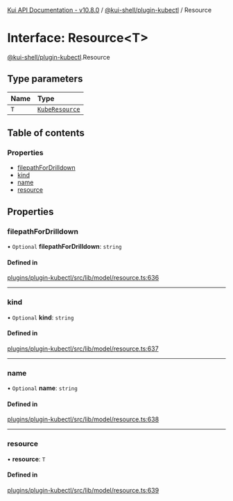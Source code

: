 [Kui API Documentation - v10.8.0](../README.md) / [@kui-shell/plugin-kubectl](../modules/kui_shell_plugin_kubectl.md) / Resource

# Interface: Resource<T\>

[@kui-shell/plugin-kubectl](../modules/kui_shell_plugin_kubectl.md).Resource

## Type parameters

| Name | Type                                                                  |
| :--- | :-------------------------------------------------------------------- |
| `T`  | [`KubeResource`](../modules/kui_shell_plugin_kubectl.md#kuberesource) |

## Table of contents

### Properties

- [filepathForDrilldown](kui_shell_plugin_kubectl.Resource.md#filepathfordrilldown)
- [kind](kui_shell_plugin_kubectl.Resource.md#kind)
- [name](kui_shell_plugin_kubectl.Resource.md#name)
- [resource](kui_shell_plugin_kubectl.Resource.md#resource)

## Properties

### filepathForDrilldown

• `Optional` **filepathForDrilldown**: `string`

#### Defined in

[plugins/plugin-kubectl/src/lib/model/resource.ts:636](https://github.com/mra-ruiz/kui/blob/27e887ab4/plugins/plugin-kubectl/src/lib/model/resource.ts#L636)

---

### kind

• `Optional` **kind**: `string`

#### Defined in

[plugins/plugin-kubectl/src/lib/model/resource.ts:637](https://github.com/mra-ruiz/kui/blob/27e887ab4/plugins/plugin-kubectl/src/lib/model/resource.ts#L637)

---

### name

• `Optional` **name**: `string`

#### Defined in

[plugins/plugin-kubectl/src/lib/model/resource.ts:638](https://github.com/mra-ruiz/kui/blob/27e887ab4/plugins/plugin-kubectl/src/lib/model/resource.ts#L638)

---

### resource

• **resource**: `T`

#### Defined in

[plugins/plugin-kubectl/src/lib/model/resource.ts:639](https://github.com/mra-ruiz/kui/blob/27e887ab4/plugins/plugin-kubectl/src/lib/model/resource.ts#L639)
